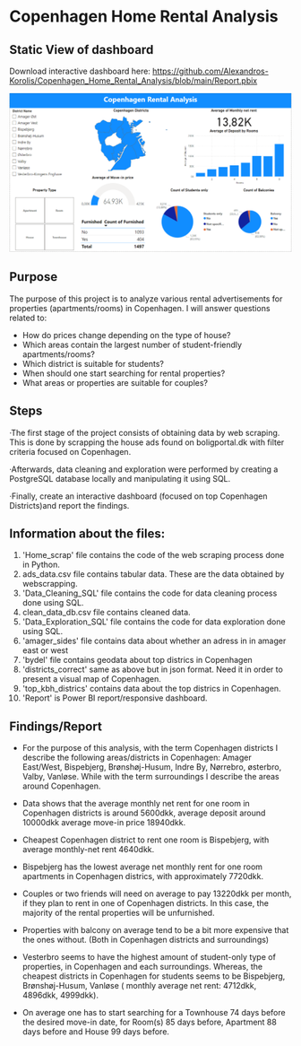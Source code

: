 # Copenhagen Home Rental Analysis

## Static View of dashboard 

Download interactive dashboard here: https://github.com/Alexandros-Korolis/Copenhagen_Home_Rental_Analysis/blob/main/Report.pbix

![alt text](cph_rental.PNG)

## Purpose 
The purpose of this project is to analyze various rental advertisements for properties (apartments/rooms) in Copenhagen. I will answer questions related to:
- How do prices change depending on the type of house?
- Which areas contain the largest number of student-friendly apartments/rooms?
- Which district is suitable for students?
- When should one start searching for rental properties?
- What areas or properties are suitable for couples?

## Steps
&middot;The first stage of the project consists of obtaining data by web scraping. This is done by scrapping the house ads found on boligportal.dk with filter criteria focused on Copenhagen. 

&middot;Afterwards, data cleaning and exploration were performed by creating a PostgreSQL database locally and manipulating it using SQL.

&middot;Finally, create an interactive dashboard (focused on top Copenhagen Districts)and report the findings.

## Information about the files: 
1) 'Home_scrap' file contains the code of the web scraping process done in Python.
2) ads_data.csv file contains tabular data. These are the data obtained by webscrapping.
3) 'Data_Cleaning_SQL' file contains the code for data cleaning process done using SQL.
4) clean_data_db.csv file contains cleaned data.
5) 'Data_Exploration_SQL' file contains the code for data exploration done using SQL.
6) 'amager_sides' file contains data about whether an adress in in amager east or west
7) 'bydel' file contains geodata about top districs in Copenhagen
8) 'districts_correct' same as above but in json format. Need it in order to present a visual map of Copenhagen.
9) 'top_kbh_districs' contains data about the top districs in Copenhagen.
10) 'Report' is Power BI report/responsive dashboard.

## Findings/Report
- For the purpose of this analysis, with the term Copenhagen districts I describe the following areas/districts in Copenhagen: Amager East/West, Bispebjerg, Brønshøj-Husum, Indre By, Nørrebro, østerbro, Valby, Vanløse. While with the term surroundings I describe the areas around Copenhagen.

- Data shows that the average monthly net rent for one room in Copenhagen districts is
around 5600dkk, average deposit around 10000dkk average move-in price 18940dkk.

- Cheapest Copenhagen district to rent one room is Bispebjerg, with average monthly-net rent 4640dkk.

- Bispebjerg has the lowest average net monthly rent for one room apartments in Copenhagen districs, with approximately 7720dkk. 

- Couples or two friends will need on average to pay 13220dkk per month, if they plan to rent in one of Copenhagen districts. In this case, the majority of the rental properties will be unfurnished.

- Properties with balcony on average tend to be a bit more expensive that the ones without. (Both in Copenhagen districts and surroundings)

- Vesterbro seems to have the highest amount of student-only type of properties, in Copenhagen and each surroundings. Whereas, the cheapest districts in Copenhagen for students seems to be Bispebjerg, Brønshøj-Husum, Vanløse ( monthly average net rent: 4712dkk, 4896dkk, 4999dkk).

- On average one has to start searching for a Townhouse 74 days before the desired move-in date, for Room(s) 85 days before, Apartment 88 days before and House 99 days before.
